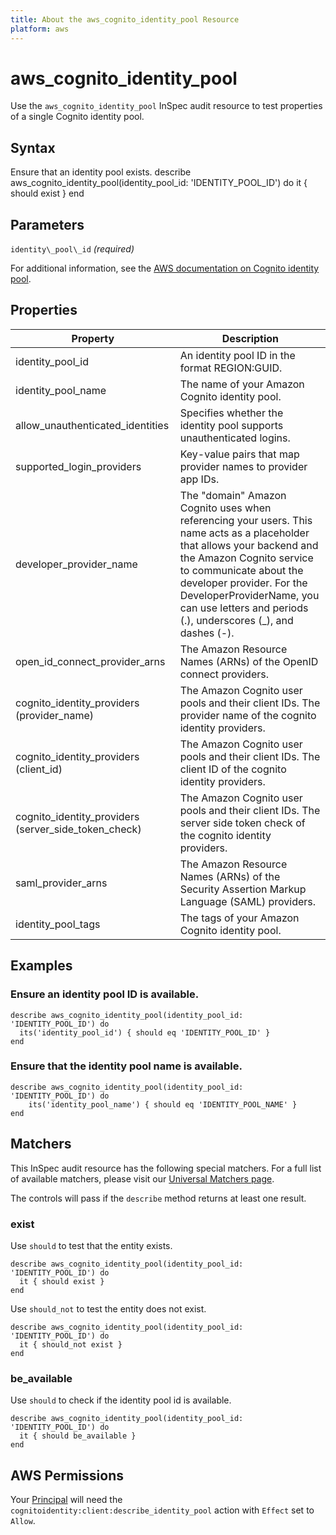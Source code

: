 ```yaml
---
title: About the aws_cognito_identity_pool Resource
platform: aws
---
```


# aws\_cognito\_identity\_pool

Use the `aws_cognito_identity_pool` InSpec audit resource to test properties of a single Cognito identity pool.

## Syntax

Ensure that an identity pool exists.
    describe aws_cognito_identity_pool(identity_pool_id: 'IDENTITY_POOL_ID') do
      it { should exist }
    end

## Parameters

`identity\_pool\_id` _(required)_

For additional information, see the [AWS documentation on Cognito identity pool](https://docs.aws.amazon.com/AWSCloudFormation/latest/UserGuide/aws-resource-cognito-identitypool.html).

## Properties

| Property | Description|
| --- | --- |
| identity_pool_id | An identity pool ID in the format REGION:GUID. |
| identity_pool_name | The name of your Amazon Cognito identity pool. |
| allow_unauthenticated_identities | Specifies whether the identity pool supports unauthenticated logins. |
| supported_login_providers | Key-value pairs that map provider names to provider app IDs. |
| developer_provider_name | The "domain" Amazon Cognito uses when referencing your users. This name acts as a placeholder that allows your backend and the Amazon Cognito service to communicate about the developer provider. For the DeveloperProviderName, you can use letters and periods (.), underscores (_), and dashes (-). |
| open_id_connect_provider_arns | The Amazon Resource Names (ARNs) of the OpenID connect providers. |
| cognito_identity_providers (provider_name) | The Amazon Cognito user pools and their client IDs. The provider name of the cognito identity providers. |
| cognito_identity_providers (client_id) | The Amazon Cognito user pools and their client IDs. The client ID of the cognito identity providers. |
| cognito_identity_providers (server_side_token_check) | The Amazon Cognito user pools and their client IDs. The server side token check of the cognito identity providers. |
| saml_provider_arns | The Amazon Resource Names (ARNs) of the Security Assertion Markup Language (SAML) providers. |
| identity_pool_tags | The tags of your Amazon Cognito identity pool. |

## Examples

### Ensure an identity pool ID is available.

    describe aws_cognito_identity_pool(identity_pool_id: 'IDENTITY_POOL_ID') do
      its('identity_pool_id') { should eq 'IDENTITY_POOL_ID' }
    end

### Ensure that the identity pool name is available.

    describe aws_cognito_identity_pool(identity_pool_id: 'IDENTITY_POOL_ID') do
        its('identity_pool_name') { should eq 'IDENTITY_POOL_NAME' }
    end

## Matchers

This InSpec audit resource has the following special matchers. For a full list of available matchers, please visit our [Universal Matchers page](https://www.inspec.io/docs/reference/matchers/).

The controls will pass if the `describe` method returns at least one result.

### exist

Use `should` to test that the entity exists.

    describe aws_cognito_identity_pool(identity_pool_id: 'IDENTITY_POOL_ID') do
      it { should exist }
    end

Use `should_not` to test the entity does not exist.

    describe aws_cognito_identity_pool(identity_pool_id: 'IDENTITY_POOL_ID') do
      it { should_not exist }
    end

### be_available

Use `should` to check if the identity pool id is available.

    describe aws_cognito_identity_pool(identity_pool_id: 'IDENTITY_POOL_ID') do
      it { should be_available }
    end

## AWS Permissions

Your [Principal](https://docs.aws.amazon.com/IAM/latest/UserGuide/intro-structure.html#intro-structure-principal) will need the `cognitoidentity:client:describe_identity_pool` action with `Effect` set to `Allow`.
